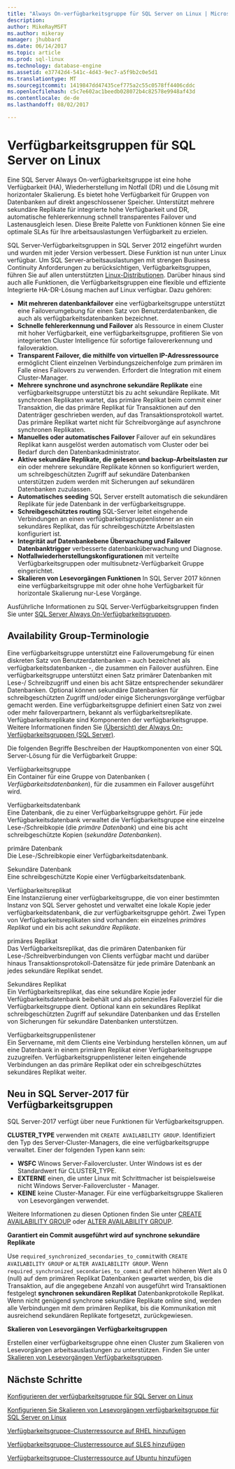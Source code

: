 ```yaml
---
title: "Always On-verfügbarkeitsgruppe für SQL Server on Linux | Microsoft Docs"
description: 
author: MikeRayMSFT
ms.author: mikeray
manager: jhubbard
ms.date: 06/14/2017
ms.topic: article
ms.prod: sql-linux
ms.technology: database-engine
ms.assetid: e37742d4-541c-4d43-9ec7-a5f9b2c0e5d1
ms.translationtype: MT
ms.sourcegitcommit: 1419847dd47435cef775a2c55c0578ff4406cddc
ms.openlocfilehash: c5c7e602ac1beedb028072b4c82578e9948af43d
ms.contentlocale: de-de
ms.lasthandoff: 08/02/2017

---
```


# <a name="availability-groups-for-sql-server-on-linux"></a>Verfügbarkeitsgruppen für SQL Server on Linux

Eine SQL Server Always On-verfügbarkeitsgruppe ist eine hohe Verfügbarkeit (HA), Wiederherstellung im Notfall (DR) und die Lösung mit horizontaler Skalierung. Es bietet hohe Verfügbarkeit für Gruppen von Datenbanken auf direkt angeschlossener Speicher. Unterstützt mehrere sekundäre Replikate für integrierte hohe Verfügbarkeit und DR, automatische fehlererkennung schnell transparentes Failover und Lastenausgleich lesen. Diese Breite Palette von Funktionen können Sie eine optimale SLAs für Ihre arbeitsauslastungen Verfügbarkeit zu erzielen.

SQL Server-Verfügbarkeitsgruppen in SQL Server 2012 eingeführt wurden und wurden mit jeder Version verbessert. Diese Funktion ist nun unter Linux verfügbar. Um SQL Server-arbeitsauslastungen mit strengen Business Continuity Anforderungen zu berücksichtigen, Verfügbarkeitsgruppen, führen Sie auf allen unterstützten [Linux-Distributionen](sql-server-linux-release-notes.md). Darüber hinaus sind auch alle Funktionen, die Verfügbarkeitsgruppen eine flexible und effiziente Integrierte HA-DR-Lösung machen auf Linux verfügbar. Dazu gehören: 

- **Mit mehreren datenbankfailover** eine verfügbarkeitsgruppe unterstützt eine Failoverumgebung für einen Satz von Benutzerdatenbanken, die auch als verfügbarkeitsdatenbanken bezeichnet.
- **Schnelle fehlererkennung und Failover** als Ressource in einem Cluster mit hoher Verfügbarkeit, eine verfügbarkeitsgruppe, profitieren Sie von integrierten Cluster Intelligence für sofortige failovererkennung und failoveraktion.
- **Transparent Failover, die mithilfe von virtuellen IP-Adressressource** ermöglicht Client einzelnen Verbindungszeichenfolge zum primären im Falle eines Failovers zu verwenden. Erfordert die Integration mit einem Cluster-Manager.
- **Mehrere synchrone und asynchrone sekundäre Replikate** eine verfügbarkeitsgruppe unterstützt bis zu acht sekundäre Replikate. Mit synchronen Replikaten wartet, das primäre Replikat beim commit einer Transaktion, die das primäre Replikat für Transaktionen auf den Datenträger geschrieben werden, auf das Transaktionsprotokoll wartet. Das primäre Replikat wartet nicht für Schreibvorgänge auf asynchrone synchronen Replikaten.  
- **Manuelles oder automatisches Failover** Failover auf ein sekundäres Replikat kann ausgelöst werden automatisch vom Cluster oder bei Bedarf durch den Datenbankadministrator.
- **Aktive sekundäre Replikate, die gelesen und backup-Arbeitslasten zur** ein oder mehrere sekundäre Replikate können so konfiguriert werden, um schreibgeschützten Zugriff auf sekundäre Datenbanken unterstützen zudem werden mit Sicherungen auf sekundären Datenbanken zuzulassen.
- **Automatisches seeding** SQL Server erstellt automatisch die sekundären Replikate für jede Datenbank in der verfügbarkeitsgruppe.
- **Schreibgeschütztes routing** SQL-Server leitet eingehende Verbindungen an einen verfügbarkeitsgruppenlistener an ein sekundäres Replikat, das für schreibgeschützte Arbeitslasten konfiguriert ist. 
- **Integrität auf Datenbankebene Überwachung und Failover Datenbanktrigger** verbesserte datenbanküberwachung und Diagnose. 
- **Notfallwiederherstellungskonfigurationen** mit verteilte Verfügbarkeitsgruppen oder multisubnetz-Verfügbarkeit Gruppe eingerichtet. 
- **Skalieren von Lesevorgängen Funktionen** In SQL Server 2017 können eine verfügbarkeitsgruppe mit oder ohne hohe Verfügbarkeit für horizontale Skalierung nur-Lese Vorgänge. 


Ausführliche Informationen zu SQL Server-Verfügbarkeitsgruppen finden Sie unter [SQL Server Always On-Verfügbarkeitsgruppen](http://msdn.microsoft.com/library/hh510230.aspx).

## <a name="availability-group-terminology"></a>Availability Group-Terminologie

Eine verfügbarkeitsgruppe unterstützt eine Failoverumgebung für einen diskreten Satz von Benutzerdatenbanken – auch bezeichnet als verfügbarkeitsdatenbanken -, die zusammen ein Failover ausführen. Eine verfügbarkeitsgruppe unterstützt einen Satz primärer Datenbanken mit Lese-/ Schreibzugriff und einen bis acht Sätze entsprechender sekundärer Datenbanken. Optional können sekundäre Datenbanken für schreibgeschützten Zugriff und/oder einige Sicherungsvorgänge verfügbar gemacht werden. Eine verfügbarkeitsgruppe definiert einen Satz von zwei oder mehr failoverpartnern, bekannt als verfügbarkeitsreplikate. Verfügbarkeitsreplikate sind Komponenten der verfügbarkeitsgruppe. Weitere Informationen finden Sie [(Übersicht) der Always On-Verfügbarkeitsgruppen (SQL Server)](http://msdn.microsoft.com/library/ff877884.aspx).

Die folgenden Begriffe Beschreiben der Hauptkomponenten von einer SQL Server-Lösung für die Verfügbarkeit Gruppe:

 Verfügbarkeitsgruppe  
 Ein Container für eine Gruppe von Datenbanken ( *Verfügbarkeitsdatenbanken*), für die zusammen ein Failover ausgeführt wird.  
  
 Verfügbarkeitsdatenbank  
 Eine Datenbank, die zu einer Verfügbarkeitsgruppe gehört. Für jede Verfügbarkeitsdatenbank verwaltet die Verfügbarkeitsgruppe eine einzelne Lese-/Schreibkopie (die *primäre Datenbank*) und eine bis acht schreibgeschützte Kopien (*sekundäre Datenbanken*).  
  
 primäre Datenbank  
 Die Lese-/Schreibkopie einer Verfügbarkeitsdatenbank.  
  
 Sekundäre Datenbank  
 Eine schreibgeschützte Kopie einer Verfügbarkeitsdatenbank.  
  
 Verfügbarkeitsreplikat  
 Eine Instanziierung einer verfügbarkeitsgruppe, die von einer bestimmten Instanz von SQL Server gehostet und verwaltet eine lokale Kopie jeder verfügbarkeitsdatenbank, die zur verfügbarkeitsgruppe gehört. Zwei Typen von Verfügbarkeitsreplikaten sind vorhanden: ein einzelnes *primäres Replikat* und ein bis acht *sekundäre Replikate*.  
  
 primäres Replikat  
 Das Verfügbarkeitsreplikat, das die primären Datenbanken für Lese-/Schreibverbindungen von Clients verfügbar macht und darüber hinaus Transaktionsprotokoll-Datensätze für jede primäre Datenbank an jedes sekundäre Replikat sendet.  
  
 Sekundäres Replikat  
 Ein Verfügbarkeitsreplikat, das eine sekundäre Kopie jeder Verfügbarkeitsdatenbank beibehält und als potenzielles Failoverziel für die Verfügbarkeitsgruppe dient. Optional kann ein sekundäres Replikat schreibgeschützten Zugriff auf sekundäre Datenbanken und das Erstellen von Sicherungen für sekundäre Datenbanken unterstützen.  
  
 Verfügbarkeitsgruppenlistener  
 Ein Servername, mit dem Clients eine Verbindung herstellen können, um auf eine Datenbank in einem primären Replikat einer Verfügbarkeitsgruppe zuzugreifen. Verfügbarkeitsgruppenlistener leiten eingehende Verbindungen an das primäre Replikat oder ein schreibgeschütztes sekundäres Replikat weiter.  


## <a name="new-in-sql-server-2017-for-availability-groups"></a>Neu in SQL Server-2017 für Verfügbarkeitsgruppen

SQL Server-2017 verfügt über neue Funktionen für Verfügbarkeitsgruppen.

**CLUSTER_TYPE** verwenden mit `CREATE AVAILABILITY GROUP`. Identifiziert den Typ des Server-Cluster-Managers, die eine verfügbarkeitsgruppe verwaltet. Einer der folgenden Typen kann sein:

   - **WSFC** Winows Server-Failovercluster. Unter Windows ist es der Standardwert für CLUSTER_TYPE.
   - **EXTERNE** einen, die unter Linux mit Schrittmacher ist beispielsweise nicht Windows Server-Failovercluster - Manager.
   - **KEINE** keine Cluster-Manager. Für eine verfügbarkeitsgruppe Skalieren von Lesevorgängen verwendet.

Weitere Informationen zu diesen Optionen finden Sie unter [CREATE AVAILABILITY GROUP](http://msdn.microsoft.com/library/ff878399.aspx) oder [ALTER AVAILABILITY GROUP](http://msdn.microsoft.com/library/ff878601.aspx).

**Garantiert ein Commit ausgeführt wird auf synchrone sekundäre Replikate**

Use `required_synchronized_secondaries_to_commit`with `CREATE AVAILABILITY GROUP` or `ALTER AVAILABILITY GROUP`. Wenn `required_synchronized_secondaries_to_commit` auf einen höheren Wert als 0 (null) auf dem primären Replikat Datenbanken gewartet werden, bis die Transaktion, auf die angegebene Anzahl von ausgeführt wird Transaktionen festgelegt **synchronen sekundären Replikat** Datenbankprotokolle Replikat. Wenn nicht genügend synchrone sekundäre Replikate online sind, werden alle Verbindungen mit dem primären Replikat, bis die Kommunikation mit ausreichend sekundären Replikate fortgesetzt, zurückgewiesen.

**Skalieren von Lesevorgängen Verfügbarkeitsgruppen**

Erstellen einer verfügbarkeitsgruppe ohne einen Cluster zum Skalieren von Lesevorgängen arbeitsauslastungen zu unterstützen. Finden Sie unter [Skalieren von Lesevorgängen Verfügbarkeitsgruppen](../database-engine/availability-groups/windows/read-scale-availability-groups.md).

## <a name="next-steps"></a>Nächste Schritte

[Konfigurieren der verfügbarkeitsgruppe für SQL Server on Linux](sql-server-linux-availability-group-configure-ha.md)

[Konfigurieren Sie Skalieren von Lesevorgängen verfügbarkeitsgruppe für SQL Server on Linux](sql-server-linux-availability-group-configure-rs.md)

[Verfügbarkeitsgruppe-Clusterressource auf RHEL hinzufügen](sql-server-linux-availability-group-cluster-rhel.md)

[Verfügbarkeitsgruppe-Clusterressource auf SLES hinzufügen](sql-server-linux-availability-group-cluster-sles.md)

[Verfügbarkeitsgruppe-Clusterressource auf Ubuntu hinzufügen](sql-server-linux-availability-group-cluster-ubuntu.md)


